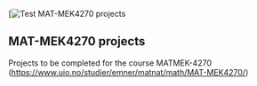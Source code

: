 [![Test MAT-MEK4270 projects](https://github.com/Alessimc/course-projects-MATMEK-4270/blob/main/.github/workflows/matmek4270.yml)

## MAT-MEK4270 projects

Projects to be completed for the course MATMEK-4270 (https://www.uio.no/studier/emner/matnat/math/MAT-MEK4270/)
